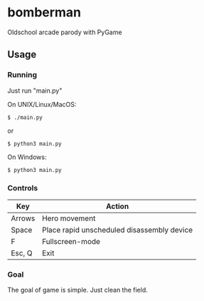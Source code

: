 # bomberman
Oldschool arcade parody with PyGame

## Usage

### Running 
Just run "main.py"

On UNIX/Linux/MacOS:

    $ ./main.py

or

    $ python3 main.py

On Windows:

    $ python3 main.py


### Controls
| Key    | Action |
| ------ | ----------- |
| Arrows | Hero movement |
| Space  | Place rapid unscheduled disassembly device |
| F      | Fullscreen-mode |
| Esc, Q | Exit |

### Goal
The goal of game is simple. Just clean the field.